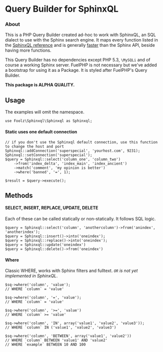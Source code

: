 Query Builder for SphinxQL
==========================

### About

This is a PHP Query Builder created ad-hoc to work with SphinxQL, an SQL dialect to use with the Sphinx search engine. 
It maps every function listed in the [SphinxQL reference](http://sphinxsearch.com/docs/current.html#sphinxql-reference) and is generally [faster](http://sphinxsearch.com/blog/2010/04/25/sphinxapi-vs-sphinxql-benchmark/) than the Sphinx API, beside having more functions.

This Query Builder has no dependencies except PHP 5.3, `\MySQLi` and of course a working Sphinx server. FuelPHP is not necessary but we've added a bootstrap for using it as a Package. It is styled after FuelPHP's Query Builder.

__This package is ALPHA QUALITY.__

## Usage

The examples will omit the namespace.

	use Foolz\Sphinxql\Sphinxql as Sphinxql;

#### Static uses one default connection

	// if you don't use the Sphinxql default connection, use this function to change the host and port
	Sphinxql::addConnection('superspecial', 'yourhost.com', 9231);
	Sphinxql::setConnection('superspecial');
	$query = Sphinxql::select('column_one', 'column_two')
		->from('index_delta', 'index_main', 'index_ancient')
		->match('comment', 'my opinion is better')
		->where('banned', '=', 1);

	$result = $query->execute();

## Methods

#### SELECT, INSERT, REPLACE, UPDATE, DELETE

Each of these can be called statically or non-statically. It follows SQL logic.

	$query = Sphinxql::select('column', 'anothercolumn')->from('anindex', 'anotherindex');
	$query = Sphinxql::insert()->into('oneindex');
	$query = Sphinxql::replace()->into('oneindex');
	$query = Sphinxql::update('oneindex')
	$query = Sphinxql::delete()->from('oneindex')

#### Where

Classic WHERE, works with Sphinx filters and fulltext. _`OR` is not yet implemented in SphinxQL_.

    $sq->where('column', 'value');
    // WHERE `column` = 'value'

    $sq->where('column', '=', 'value');
    // WHERE `column` = 'value'

    $sq->where('column', '>=', 'value')
    // WHERE `column` >= 'value'

    $sq->where('column', 'IN', array('value1', 'value2', 'value3'));
    // WHERE `column` IN ('value1', 'value2', 'value3')

    $sq->where('column', 'BETWEEN', array('value1', 'value2'))
    // WHERE `column` BETWEEN 'value1' AND 'value2'
    // WHERE `example` BETWEEN 10 AND 100

